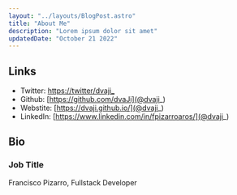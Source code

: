 ```yaml
---
layout: "../layouts/BlogPost.astro"
title: "About Me"
description: "Lorem ipsum dolor sit amet"
updatedDate: "October 21 2022"
---
```


## Links

- Twitter: [https://twitter/dvaji\_](@dvaji_)
- Github: [https://github.com/dvaJi](@dvaji_)
- Webstite: [https://dvaji.github.io/](@dvaji_)
- LinkedIn: [https://www.linkedin.com/in/fpizarroaros/](@dvaji_)

## Bio

### Job Title

Francisco Pizarro, Fullstack Developer
